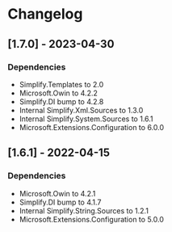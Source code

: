 # Changelog

## [1.7.0] - 2023-04-30

### Dependencies

- Simplify.Templates to 2.0
- Microsoft.Owin to 4.2.2
- Simplify.DI bump to 4.2.8
- Internal Simplify.Xml.Sources to 1.3.0
- Internal Simplify.System.Sources to 1.6.1
- Microsoft.Extensions.Configuration to 6.0.0

## [1.6.1] - 2022-04-15

### Dependencies

- Microsoft.Owin to 4.2.1
- Simplify.DI bump to 4.1.7
- Internal Simplify.String.Sources to 1.2.1
- Microsoft.Extensions.Configuration to 5.0.0
